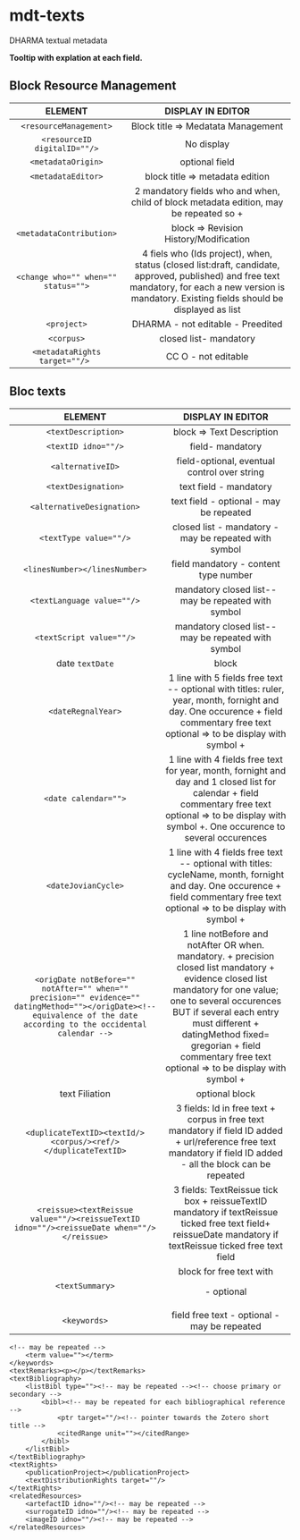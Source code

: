 # mdt-texts
DHARMA textual metadata

**Tooltip with explation at each field.**

## Block Resource Management
|ELEMENT|DISPLAY IN EDITOR|
|:-----:|:-----:|
|`<resourceManagement>`| Block title => Medatata Management |
|`<resourceID digitalID=""/>`|No display|
|`<metadataOrigin>`|optional field|
|`<metadataEditor>`| block title => metadata edition|
|<creation who="" when=""/>| 2 mandatory fields who and when, child of block metadata edition, may be repeated so +|
|`<metadataContribution>`|block => Revision History/Modification|
|`<change who="" when="" status="">`|4 fiels who (Ids project), when, status (closed list:draft, candidate, approved, published) and free text mandatory, for each a new version is mandatory. Existing fields should be displayed as list|
|`<project>`|DHARMA - not editable - Preedited|
|`<corpus>`|closed list- mandatory|
|`<metadataRights target=""/> `|CC O  - not editable|

## Bloc texts
|ELEMENT|DISPLAY IN EDITOR|
|:-----:|:-----:|
|`<textDescription>`| block => Text Description |
|`<textID idno=""/>`|field- mandatory |
|`<alternativeID>`| field-optional, eventual control over string|
|`<textDesignation>`| text field - mandatory|
|`<alternativeDesignation>`|text field - optional - may be repeated|
|`<textType value=""/>`|closed list - mandatory - may be repeated with symbol|
|`<linesNumber></linesNumber>`| field mandatory - content type number|
|`<textLanguage value=""/>`| mandatory closed list-- may be repeated with symbol|
|`<textScript value=""/>`| mandatory closed list-- may be repeated with symbol|
|date `textDate`|block|
|`<dateRegnalYear>`|1 line with 5 fields free text -- optional with titles: ruler, year, month, fornight and day. One occurence + field commentary free text optional => to be display with symbol + |
|`<date calendar="">`| 1 line with 4 fields free text for year, month, fornight and day and 1 closed list for calendar + field commentary free text optional  => to be display with symbol +. One occurence to several occurences|
|`<dateJovianCycle>`|1 line with 4 fields free text -- optional with titles: cycleName, month, fornight and day. One occurence + field commentary free text optional => to be display with symbol + |
|`<origDate notBefore="" notAfter="" when="" precision="" evidence="" datingMethod=""></origDate><!-- equivalence of the date according to the occidental calendar -->`|1 line notBefore and notAfter OR when. mandatory. + precision closed list mandatory + evidence closed list mandatory for one value; one to several occurences BUT if several each entry must different + datingMethod fixed= gregorian + field commentary free text optional => to be display with symbol + |
|text Filiation|optional block|
|`<duplicateTextID><textId/><corpus/><ref/></duplicateTextID>`|3 fields: Id in free text + corpus in free text mandatory if field ID added + url/reference free text mandatory if field ID added - all the block can be repeated|
|`<reissue><textReissue value=""/><reissueTextID idno=""/><reissueDate when=""/></reissue>`|3 fields: TextReissue tick box + reissueTextID mandatory if textReissue ticked free text field+ reissueDate mandatory if textReissue ticked free text field|
|`<textSummary>`| block for free text with <p> - optional|
|`<keywords>`|field free text - optional - may be repeated|

	<!-- may be repeated -->
		<term value=""></term>
	</keywords>
	<textRemarks><p></p></textRemarks>
	<textBibliography>
		<listBibl type=""><!-- may be repeated --><!-- choose primary or secondary -->
			<bibl><!-- may be repeated for each bibliographical reference -->
				<ptr target=""/><!-- pointer towards the Zotero short title -->
				<citedRange unit=""></citedRange>
			</bibl>
		</listBibl>
	</textBibliography>
	<textRights>
		<publicationProject></publicationProject>
		<textDistributionRights target=""/>
	</textRights>
	<relatedResources>
		<artefactID idno=""/><!-- may be repeated -->
		<surrogateID idno=""/><!-- may be repeated -->
		<imageID idno=""/><!-- may be repeated -->
	</relatedResources>
</textDescription>
</textMetadataTemplate>
